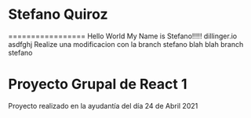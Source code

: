 # Stefano Quiroz
=================
Hello World My Name is Stefano!!!!!
dillinger.io
asdfghj
Realize una modificacion con la branch stefano
blah blah
branch stefano
# Proyecto Grupal de React 1

Proyecto realizado en la ayudantía del día 24 de Abril 2021
